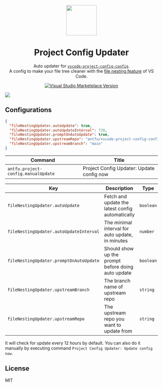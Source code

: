 <br>

<p align="center">
<img src="https://raw.githubusercontent.com/antfu/vscode-project-config-config/main/extension/res/logo.png" style="width:100px;" />
</p>

<h1 align="center">Project Config Updater</h1>

<p align="center">
Auto updater for <a href="https://github.com/open-dmsrs/vscode-project-config-updater" target="_blank"><code>vscode-project-config-config</code></a>.<br>
A config to make your file tree cleaner with the <a href="https://code.visualstudio.com/updates/v1_64#_explorer-project-config">file nesting feature</a> of VS Code.</a>
</p>

<p align="center">
<a href="https://marketplace.visualstudio.com/items?itemName=antfu.project-config" target="__blank"><img src="https://img.shields.io/visual-studio-marketplace/v/antfu.project-config.svg?color=blue&amp;label=VS%20Code%20Marketplace&logo=visual-studio-code" alt="Visual Studio Marketplace Version" /></a>
</p>

![](https://user-images.githubusercontent.com/11247099/157142238-b00deecb-8d56-424f-9b20-ef6a6f5ddf99.png)

## Configurations

```json
{
  "fileNestingUpdater.autoUpdate": true,
  "fileNestingUpdater.autoUpdateInterval": 720,
  "fileNestingUpdater.promptOnAutoUpdate": true,
  "fileNestingUpdater.upstreamRepo": "antfu/vscode-project-config-config",
  "fileNestingUpdater.upstreamBranch": "main"
}
```

<!-- commands -->

| Command                             | Title                                     |
| ----------------------------------- | ----------------------------------------- |
| `antfu.project-config.manualUpdate` | Project Config Updater: Update config now |

<!-- commands -->

<!-- configs -->

| Key                                     | Description                                        | Type      | Default                                |
| --------------------------------------- | -------------------------------------------------- | --------- | -------------------------------------- |
| `fileNestingUpdater.autoUpdate`         | Fetch and update the latest config automatically   | `boolean` | `true`                                 |
| `fileNestingUpdater.autoUpdateInterval` | The minimal interval for auto update, in minutes   | `number`  | `4320`                                 |
| `fileNestingUpdater.promptOnAutoUpdate` | Should show up the prompt before doing auto update | `boolean` | `true`                                 |
| `fileNestingUpdater.upstreamBranch`     | The branch name of upstream repo                   | `string`  | `"main"`                               |
| `fileNestingUpdater.upstreamRepo`       | The upstream repo you want to update from          | `string`  | `"antfu/vscode-project-config-config"` |

<!-- configs -->

It will check for update every 12 hours by default. You can also do it manually by executing command `Project Config Updater: Update config now`.

## License

MIT
